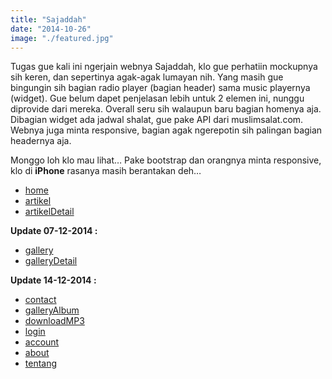 ```yaml
---
title: "Sajaddah"
date: "2014-10-26"
image: "./featured.jpg"
---
```


Tugas gue kali ini ngerjain webnya Sajaddah, klo gue perhatiin mockupnya sih keren, dan sepertinya agak-agak lumayan nih. Yang masih gue bingungin sih bagian radio player (bagian header) sama music playernya (widget). Gue belum dapet penjelasan lebih untuk 2 elemen ini, nunggu diprovide dari mereka. Overall seru sih walaupun baru bagian homenya aja. Dibagian widget ada jadwal shalat, gue pake API dari muslimsalat.com. Webnya juga minta responsive, bagian agak ngerepotin sih palingan bagian headernya aja.

Monggo loh klo mau lihat… Pake bootstrap dan orangnya minta responsive, klo di **iPhone** rasanya masih berantakan deh…

*   [home](https://space.preschian.com/sajadah "Sajaddah")
*   [artikel](https://space.preschian.com/sajadah/artikel.html "Sajaddah")
*   [artikelDetail](https://space.preschian.com/sajadah/artikelDetail.html "Sajaddah")

**Update 07-12-2014 :**

*   [gallery](https://space.preschian.com/sajadah/gallery.html "Sajaddah Gallery")
*   [galleryDetail](https://space.preschian.com/sajadah/galleryDetail.html "Gallery Sajaddah")

**Update 14-12-2014 :**

*   [contact](https://space.preschian.com/sajadah/contact.html "Sajadah")
*   [galleryAlbum](https://space.preschian.com/sajadah/galleryAlbum.html "Sajadh")
*   [downloadMP3](https://space.preschian.com/sajadah/download.html "Sajadah")
*   [login](https://space.preschian.com/sajadah/login.html "Sajadah")
*   [account](https://space.preschian.com/sajadah/account.html "Sajadah")
*   [about](https://space.preschian.com/sajadah/about.html "Sajadah")
*   [tentang](https://space.preschian.com/sajadah/tentang.html "Sajadah")